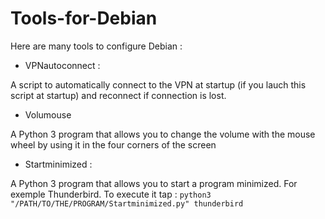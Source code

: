 # Tools-for-Debian

Here are many tools to configure Debian :

- VPNautoconnect :

A script to automatically connect to the VPN at startup (if you lauch this script at startup) and reconnect if connection is lost.

- Volumouse 

A Python 3 program that allows you to change the volume with the mouse wheel by using it in the four corners of the screen

- Startminimized :

A Python 3 program that allows you to start a program minimized. For exemple Thunderbird. To execute it tap : `python3 "/PATH/TO/THE/PROGRAM/Startminimized.py" thunderbird`
